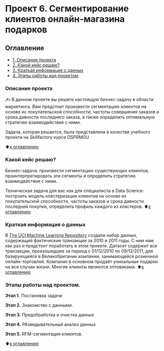 # Проект 6. Сегментирование клиентов онлайн-магазина подарков

## Оглавление

- [1. Описание проекта](#описание-проекта)
- [2. Какой кейс решаю?](#какой-кейс-решаю)
- [3. Краткая информация о данных](#краткая-информация-о-данных)
- [4. Этапы работы над проектом](#этапы-работы-над-проектом)

### Описание проекта

✍ В данном проекте вы решите настоящую бизнес-задачу в области маркетинга. Вам предстоит произвести сегментацию клиентов на основе их покупательской способности, частоты совершения заказов и срока давности последнего заказа, а также определить оптимальную стратегию взаимодействия с ними.

Задача, которая решается, была представлена в качестве учебного проекта на Skillfactory курсе DSPRMGU

⬆️[к оглавлению](#оглавление)

### Какой кейс решаю?

Бизнес-задача: произвести сегментацию существующих клиентов, проинтерпретировать эти сегменты и определить стратегию взаимодействия с ними.

Техническая задача для вас как для специалиста в Data Science: построить модель кластеризации клиентов на основе их покупательской способности, частоты заказов и срока давности последней покупки, определить профиль каждого из кластеров.
⬆️[к оглавлению](#оглавление)

### Краткая информация о данных

В [The UCI Machine Learning Repository](https://archive.ics.uci.edu/) создали набор данных, содержащий фактические транзакции за 2010 и 2011 годы. С ним нам как раз и предстоит поработать в этом проекте.
Датасет содержит все транзакции, произошедшие за период с 01/12/2010 по 09/12/2011, для базирующейся в Великобритании компании, занимающейся розничной онлайн-торговлей. Компания в основном продаёт уникальные подарки на все случаи жизни. Многие клиенты являются оптовиками.
⬆️[к оглавлению](#оглавление)

### Этапы работы над проектом.

**Этап 1.**
Постановка задачи

**Этап 2.**
Знакомство с данными.

**Этап 3.**
Предобработка и очистка данных

**Этап 4.**
РАзведывательный анализ данных

**Этап 5.**
RFM-сегментация клиентов.

⬆️[к оглавлению](#оглавление)
